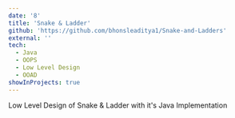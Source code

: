 ```yaml
---
date: '8'
title: 'Snake & Ladder'
github: 'https://github.com/bhonsleaditya1/Snake-and-Ladders'
external: ''
tech:
  - Java
  - OOPS
  - Low Level Design
  - OOAD
showInProjects: true
---
```


Low Level Design of Snake & Ladder with it's Java Implementation
